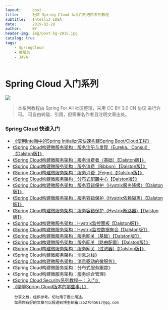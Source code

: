 ```yaml
---
layout:     post
title:      社区 Spring Cloud 从入门到进阶系列教程
subtitle:   IntelliJ IDEA
date:       2019-02-28
author:     BY
header-img: img/post-bg-2015.jpg
catalog: true
tags:
    - SpringCloud
    - 微服务
    - JAVA
---
```


# Spring Cloud 入门系列
![](http://springforall.ufile.ucloud.com.cn/static/img/5f4d122fd21cbf0261fe4dbba7c9c6041512323)
> 本系列教程由 Spring For All 社区整理，采用 CC BY 3.0 CN 协议 进行许可。 可自由转载、引用，但需署名作者且注明文章出处。

### Spring Cloud 快速入门
<ul>
<li><a href="http://www.spring4all.com/article/247" title="《使用Intellij中的Spring Initializr来快速构建Spring Boot/Cloud工程》">《使用Intellij中的Spring Initializr来快速构建Spring Boot/Cloud工程》</a> </li><li><a href="http://www.spring4all.com/article/291" title="Spring Cloud构建微服务架构：服务注册与发现（Eureka、Consul）【Dalston版】">《Spring Cloud构建微服务架构：服务注册与发现（Eureka、Consul）【Dalston版】》</a></li><li><a href="http://www.spring4all.com/article/292" title="Spring Cloud构建微服务架构：服务消费（基础）【Dalston版】">《Spring Cloud构建微服务架构：服务消费者（基础）【Dalston版】》</a></li><li><a href="http://www.spring4all.com/article/293" title="Spring Cloud构建微服务架构：服务消费（Ribbon）【Dalston版】">《Spring Cloud构建微服务架构：服务消费（Ribbon）【Dalston版】》</a></li><li><a href="http://www.spring4all.com/article/294" title="Spring Cloud构建微服务架构：服务消费（Feign）【Dalston版】">《Spring Cloud构建微服务架构：服务消费（Feign）【Dalston版】》</a></li><li><a href="http://www.spring4all.com/article/295" title="Spring Cloud构建微服务架构：分布式配置中心【Dalston版】">《Spring Cloud构建微服务架构：分布式配置中心【Dalston版】》</a></li><li><a href="http://www.spring4all.com/article/296" title="Spring Cloud构建微服务架构：服务容错保护（Hystrix服务降级）【Dalston版】">《Spring Cloud构建微服务架构：服务容错保护（Hystrix服务降级）【Dalston版】》</a></li><li><a href="http://www.spring4all.com/article/297" title="http://www.spring4all.com/article/297">《Spring Cloud构建微服务架构：服务容错保护（Hystrix依赖隔离）【Dalston版】》</a></li><li><a href="http://www.spring4all.com/article/298" title="Spring Cloud构建微服务架构：服务容错保护（Hystrix断路器）【Dalston版】">《Spring Cloud构建微服务架构：服务容错保护（Hystrix断路器）【Dalston版】》</a></li><li><a href="http://www.spring4all.com/article/299" title="Spring Cloud构建微服务架构：Hystrix监控面板【Dalston版】">《Spring Cloud构建微服务架构：Hystrix监控面板【Dalston版】》</a></li><li><a href="http://www.spring4all.com/article/300" title="Spring Cloud构建微服务架构：Hystrix监控数据聚合【Dalston版】">《Spring Cloud构建微服务架构：Hystrix监控数据聚合【Dalston版】》</a></li><li><a href="http://www.spring4all.com/article/301" title="Spring Cloud构建微服务架构：服务网关（基础）【Dalston版】">《Spring Cloud构建微服务架构：服务网关（基础）【Dalston版】》</a></li><li><a href="http://www.spring4all.com/article/302" title="Spring Cloud构建微服务架构：服务网关（路由配置）【Dalston版】">《Spring Cloud构建微服务架构：服务网关（路由配置）【Dalston版】》</a></li><li><a href="http://www.spring4all.com/article/303" title="Spring Cloud构建微服务架构：服务网关（过滤器）【Dalston版】">《Spring Cloud构建微服务架构：服务网关（过滤器）【Dalston版】》</a></li><li>《Spring Cloud构建微服务架构：消息总线》</li><li><a href="http://blog.didispace.com/spring-cloud-starter-dalston-7-1/">《Spring Cloud构建微服务架构：消息驱动的微服务》</a></li><li>《Spring Cloud构建微服务架构：分布式服务跟踪》</li><li>《Spring Cloud构建微服务架构：服务综合管理》</li><li><a href="http://www.spring4all.com/article/226">《Spring Cloud Security系列教程一：入门》</a></li><li><a href="http://www.spring4all.com/article/304">《聊聊Spring Cloud版本的那些事儿》</a></li></ul>

```
    分享文档，经供参考。切勿用于商业用途。
    如果你有好的文章可以投递到博主邮箱:2627045617@qq.com
```
